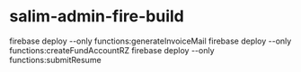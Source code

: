 # salim-admin-fire-build

firebase deploy --only functions:generateInvoiceMail
firebase deploy --only functions:createFundAccountRZ
firebase deploy --only functions:submitResume